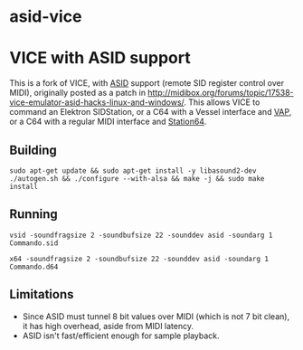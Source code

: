 # asid-vice
VICE with ASID support
======================

This is a fork of VICE, with [ASID](http://paulus.kapsi.fi/asid_protocol.txt) support (remote SID register control over MIDI),
originally posted as a patch in http://midibox.org/forums/topic/17538-vice-emulator-asid-hacks-linux-and-windows/.
This allows VICE to command an Elektron SIDStation, or a C64 with a Vessel interface and [VAP](https://github.com/anarkiwi/vap),
or a C64 with a regular MIDI interface and [Station64](https://csdb.dk/release/?id=142049).


## Building

```
sudo apt-get update && sudo apt-get install -y libasound2-dev
./autogen.sh && ./configure --with-alsa && make -j && sudo make install
```

## Running

```
vsid -soundfragsize 2 -soundbufsize 22 -sounddev asid -soundarg 1 Commando.sid
```

```
x64 -soundfragsize 2 -soundbufsize 22 -sounddev asid -soundarg 1 Commando.d64
```

## Limitations

* Since ASID must tunnel 8 bit values over MIDI (which is not 7 bit clean), it has high overhead, aside from MIDI latency.
* ASID isn't fast/efficient enough for sample playback.